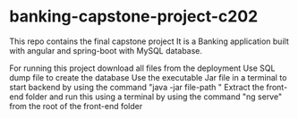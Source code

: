 # banking-capstone-project-c202
This repo contains the final capstone project It is a Banking application built with angular and spring-boot with MySQL database.

For running this project download all files from the deployment
Use SQL dump file to create the database
Use the executable Jar file in a terminal  to start backend by using the command "java -jar file-path "
Extract the front-end folder and run this using a terminal by using the command "ng serve" from the root of the front-end folder
